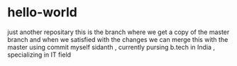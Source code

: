 # hello-world
just another repositary
this is  the branch where we get a copy of the master branch  and when we satisfied with the 
changes we can merge this with the master using commit
myself sidanth , currently pursing b.tech in India , specializing in IT field
